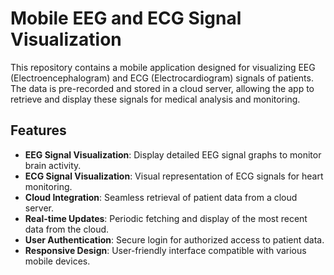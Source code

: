 # Mobile EEG and ECG Signal Visualization

This repository contains a mobile application designed for visualizing EEG (Electroencephalogram) and ECG (Electrocardiogram) signals of patients. The data is pre-recorded and stored in a cloud server, allowing the app to retrieve and display these signals for medical analysis and monitoring.

## Features

- **EEG Signal Visualization**: Display detailed EEG signal graphs to monitor brain activity.
- **ECG Signal Visualization**: Visual representation of ECG signals for heart monitoring.
- **Cloud Integration**: Seamless retrieval of patient data from a cloud server.
- **Real-time Updates**: Periodic fetching and display of the most recent data from the cloud.
- **User Authentication**: Secure login for authorized access to patient data.
- **Responsive Design**: User-friendly interface compatible with various mobile devices.
